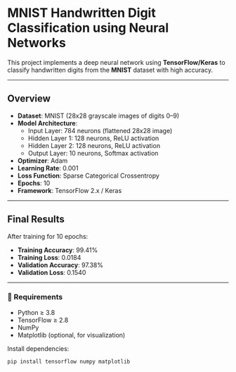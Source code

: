 # MNIST Handwritten Digit Classification using Neural Networks

This project implements a deep neural network using **TensorFlow/Keras** to classify handwritten digits from the **MNIST** dataset with high accuracy.

---

## Overview

- **Dataset**: MNIST (28x28 grayscale images of digits 0–9)
- **Model Architecture**:
  - Input Layer: 784 neurons (flattened 28x28 image)
  - Hidden Layer 1: 128 neurons, ReLU activation
  - Hidden Layer 2: 128 neurons, ReLU activation
  - Output Layer: 10 neurons, Softmax activation
- **Optimizer**: Adam
- **Learning Rate**: 0.001
- **Loss Function**: Sparse Categorical Crossentropy
- **Epochs**: 10
- **Framework**: TensorFlow 2.x / Keras

---

## Final Results

After training for 10 epochs:

-  **Training Accuracy**: 99.41%
-  **Training Loss**: 0.0184
-  **Validation Accuracy**: 97.38%
-  **Validation Loss**: 0.1540

---

### 🔧 Requirements

- Python ≥ 3.8
- TensorFlow ≥ 2.8
- NumPy
- Matplotlib (optional, for visualization)

Install dependencies:

```bash
pip install tensorflow numpy matplotlib
